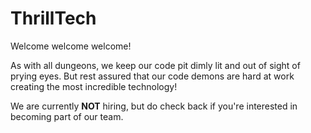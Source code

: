 # ThrillTech

Welcome welcome welcome!

As with all dungeons, we keep our code pit dimly lit and out of sight of prying eyes.
But rest assured that our code demons are hard at work creating the most incredible
technology!

We are currently **NOT** hiring, but do check back if you're interested in becoming part
of our team.

<!--

**Here are some ideas to get you started:**

🙋‍♀️ A short introduction - what is your organization all about?
🌈 Contribution guidelines - how can the community get involved?
👩‍💻 Useful resources - where can the community find your docs? Is there anything else the community should know?
🍿 Fun facts - what does your team eat for breakfast?
🧙 Remember, you can do mighty things with the power of [Markdown](https://docs.github.com/github/writing-on-github/getting-started-with-writing-and-formatting-on-github/basic-writing-and-formatting-syntax)
-->
